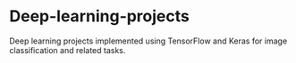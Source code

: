 # Deep-learning-projects
Deep learning projects implemented using TensorFlow and Keras for image classification and related tasks.

